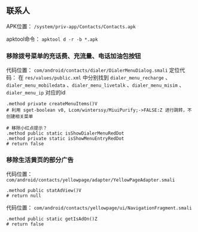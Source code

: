 ## 联系人
APK位置： `/system/priv-app/Contacts/Contacts.apk`

apktool命令： `apktool d -r -b *.apk`

### 移除拨号菜单的充话费、充流量、电话加油包按钮
代码位置： `com/android/contacts/dialer/DialerMenuDialog.smali`
定位代码： 在 `res/values/public.xml` 中分别找到 `dialer_menu_recharge` 、`dialer_menu_mobiledata` 、`dialer_menu_livetalk` 、`dialer_menu_misim` 、`dialer_menu_ip` 对应的id
```
.method private createMenuItems()V
# 利用 sget-boolean v0, Lcom/winterssy/MiuiPurify;->FALSE:Z 进行跳转，不创建相关菜单

# 移除小红点提示？
.method public static isShowDialerMenuRedDot
.method private static isShowMenuEntryRedDot
# return false
```

### 移除生活黄页的部分广告
代码位置： `com/android/contacts/yellowpage/adapter/YellowPageAdapter.smali`
```
.method public statAdView()V
# return null
```
代码位置： `com/android/contacts/yellowpage/ui/NavigationFragment.smali`
```
.method public static getIsAdOn()Z
# return false
```
